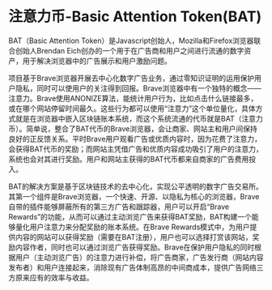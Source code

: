 # 

# 注意力币-Basic Attention Token(BAT)

BAT（Basic Attention Token）是Javascript创始人，Mozilla和Firefox浏览器联合创始人Brendan Eich创办的一个用于在广告商和用户之间进行流通的数字资产，用于解决浏览器中的广告展示和用户激励问题。

项目基于Brave浏览器开展去中心化数字广告业务，通过零知识证明的运用保护用户隐私，同时可以使用户的关注得到回报。Brave浏览器中有一个独特的概念——注意力。Brave使用ANONIZE算法，能统计用户行为，比如点击什么链接最多，或在哪个网站停留时间最久。这些行为都可以使用“注意力”这个单位量化，具体方式就是在浏览器中嵌入区块链账本系统，而这个系统流通的代币就是BAT（注意力币）。简单说，整合了BAT代币的Brave浏览器，会让商家、网站主和用户间保持良好的正反馈关系。平时Brave用户观看广告或优质内容时，因为花费了注意力，会获得BAT代币的奖励；而网站主凭借广告和优质内容成功吸引了用户的注意力，系统也会对其进行奖励。用户和网站主获得的BAT代币都来自商家的广告费用投入。

BAT的解决方案是基于区块链技术的去中心化，实现公平透明的数字广告交易所。其第一个组件是Brave浏览器，一个快速、开源、以隐私为核心的浏览器，Brave自带的插件能够屏蔽所有的第三方广告和跟踪器，用户可以开启“Brave Rewards”的功能，从而可以通过主动浏览广告来获得BAT奖励，BAT构建一个能够量化用户注意力来分配奖励的账本系统。在Brave Rewards模式中，为用户提供内容的网站可以获得奖励（需要在BAT注册），用户也可以选择打赏该网站，奖励内容作者，同时也可以通过浏览广告获得奖励。Brave在保护用户隐私的同时根据用户（主动浏览广告）的注意力进行补偿，将广告商家，广告发行商（网站内容发布者）和用户连接起来，消除现有广告体制高昂的中间商成本，提供广告网络三方原来应有的效率与收益。

